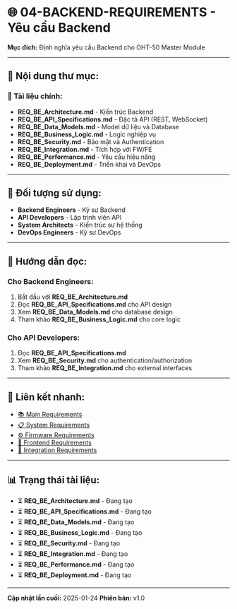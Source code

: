 # 🌐 04-BACKEND-REQUIREMENTS - Yêu cầu Backend

**Mục đích:** Định nghĩa yêu cầu Backend cho OHT-50 Master Module

---

## 📁 **Nội dung thư mục:**

### **📄 Tài liệu chính:**
- **REQ_BE_Architecture.md** - Kiến trúc Backend
- **REQ_BE_API_Specifications.md** - Đặc tả API (REST, WebSocket)
- **REQ_BE_Data_Models.md** - Model dữ liệu và Database
- **REQ_BE_Business_Logic.md** - Logic nghiệp vụ
- **REQ_BE_Security.md** - Bảo mật và Authentication
- **REQ_BE_Integration.md** - Tích hợp với FW/FE
- **REQ_BE_Performance.md** - Yêu cầu hiệu năng
- **REQ_BE_Deployment.md** - Triển khai và DevOps

---

## 🎯 **Đối tượng sử dụng:**
- **Backend Engineers** - Kỹ sư Backend
- **API Developers** - Lập trình viên API
- **System Architects** - Kiến trúc sư hệ thống
- **DevOps Engineers** - Kỹ sư DevOps

---

## 📖 **Hướng dẫn đọc:**

### **Cho Backend Engineers:**
1. Bắt đầu với **REQ_BE_Architecture.md**
2. Đọc **REQ_BE_API_Specifications.md** cho API design
3. Xem **REQ_BE_Data_Models.md** cho database design
4. Tham khảo **REQ_BE_Business_Logic.md** cho core logic

### **Cho API Developers:**
1. Đọc **REQ_BE_API_Specifications.md**
2. Xem **REQ_BE_Security.md** cho authentication/authorization
3. Tham khảo **REQ_BE_Integration.md** cho external interfaces

---

## 🔗 **Liên kết nhanh:**
- [📚 Main Requirements](../INDEX.md)
- [📋 System Requirements](../01-SYSTEM-REQUIREMENTS/)
- [⚙️ Firmware Requirements](../03-FIRMWARE-REQUIREMENTS/)
- [🎨 Frontend Requirements](../05-FRONTEND-REQUIREMENTS/)
- [🔗 Integration Requirements](../06-INTEGRATION-REQUIREMENTS/)

---

## 📊 **Trạng thái tài liệu:**
- ⏳ **REQ_BE_Architecture.md** - Đang tạo
- ⏳ **REQ_BE_API_Specifications.md** - Đang tạo
- ⏳ **REQ_BE_Data_Models.md** - Đang tạo
- ⏳ **REQ_BE_Business_Logic.md** - Đang tạo
- ⏳ **REQ_BE_Security.md** - Đang tạo
- ⏳ **REQ_BE_Integration.md** - Đang tạo
- ⏳ **REQ_BE_Performance.md** - Đang tạo
- ⏳ **REQ_BE_Deployment.md** - Đang tạo

---

**Cập nhật lần cuối:** 2025-01-24
**Phiên bản:** v1.0
